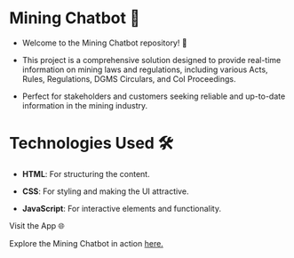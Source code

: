 


# Mining Chatbot 🤖
* Welcome to the Mining Chatbot repository! 🚀 

* This project is a comprehensive solution designed to provide real-time information on mining laws and regulations, including various Acts, Rules, Regulations, DGMS Circulars, and CoI Proceedings. 

* Perfect for stakeholders and customers seeking reliable and up-to-date information in the mining industry.

# Technologies Used 🛠️
* **HTML**: For structuring the content.

* **CSS**: For styling and making the UI attractive.

* **JavaScript**: For interactive elements and functionality.

Visit the App 🌐

Explore the Mining Chatbot in action [here.](https://mining-chatbot.netlify.app/)

